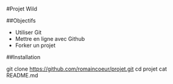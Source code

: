 #Projet Wild

##Objectifs

* Utiliser Git
* Mettre en ligne avec Github
* Forker un projet

##Installation

   git clone https://github.com/romaincoeur/projet.git
   cd projet
   cat README.md
